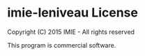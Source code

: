 # imie-leniveau License
Copyright (C) 2015 IMIE - All rights reserved

This program is commercial software.